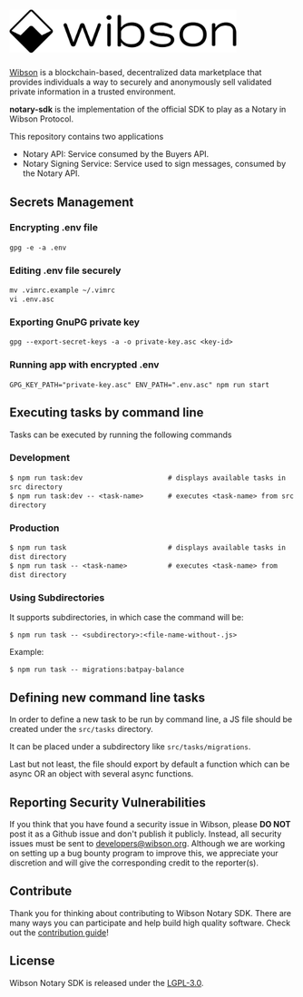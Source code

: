 # <img src="logo.png" alt="Wibson" width="400px">

[Wibson](https://wibson.org/) is a blockchain-based, decentralized data marketplace that provides individuals a way to securely and anonymously sell validated private information in a trusted environment.

**notary-sdk** is the implementation of the official SDK to play as a Notary in Wibson Protocol.

This repository contains two applications

- Notary API: Service consumed by the Buyers API.
- Notary Signing Service: Service used to sign messages, consumed by the Notary API.

## Secrets Management

### Encrypting .env file

```
gpg -e -a .env
```

### Editing .env file securely

```
mv .vimrc.example ~/.vimrc
vi .env.asc
```

### Exporting GnuPG private key

```
gpg --export-secret-keys -a -o private-key.asc <key-id>
```

### Running app with encrypted .env

```
GPG_KEY_PATH="private-key.asc" ENV_PATH=".env.asc" npm run start
```

## Executing tasks by command line

Tasks can be executed by running the following commands

### Development

```
$ npm run task:dev                     # displays available tasks in src directory
$ npm run task:dev -- <task-name>      # executes <task-name> from src directory
```

### Production

```
$ npm run task                         # displays available tasks in dist directory
$ npm run task -- <task-name>          # executes <task-name> from dist directory
```

### Using Subdirectories

It supports subdirectories, in which case the command will be:

```
$ npm run task -- <subdirectory>:<file-name-without-.js>
```

Example:

```
$ npm run task -- migrations:batpay-balance
```

## Defining new command line tasks

In order to define a new task to be run by command line, a JS file should be created under the `src/tasks` directory.

It can be placed under a subdirectory like `src/tasks/migrations`.

Last but not least, the file should export by default a function which can be async OR an object with several async functions.

## Reporting Security Vulnerabilities

If you think that you have found a security issue in Wibson, please **DO NOT** post it as a Github issue and don't publish it publicly. Instead, all security issues must be sent to developers@wibson.org.
Although we are working on setting up a bug bounty program to improve this, we appreciate your discretion and will give the corresponding credit to the reporter(s).

## Contribute

Thank you for thinking about contributing to Wibson Notary SDK. There are many ways you can participate and help build high quality software. Check out the [contribution guide]!

## License

Wibson Notary SDK is released under the [LGPL-3.0](LICENSE).

[contribution guide]: CONTRIBUTING.md
